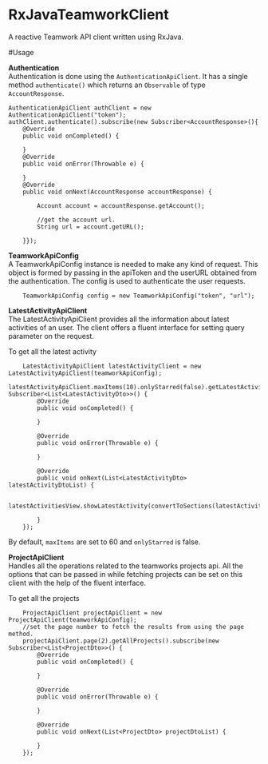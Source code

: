 # RxJavaTeamworkClient
A reactive Teamwork API client written using RxJava.

#Usage

**Authentication**   
Authentication is done using the `AuthenticationApiClient`. It has a single method `authenticate()` which returns an `Observable` of type `AccountResponse`.    

    AuthenticationApiClient authClient = new AuthenticationApiClient("token");    
    authClient.authenticate().subscribe(new Subscriber<AccountResponse>(){    
        @Override
        public void onCompleted() {
            
        }
        @Override
        public void onError(Throwable e) {
            
        }
        @Override
        public void onNext(AccountResponse accountResponse) {
            
            Account account = accountResponse.getAccount();
            
            //get the account url.
            String url = account.getURL();
            
        }});    
        
        
**TeamworkApiConfig**    
A TeamworkApiConfig instance is needed to make any kind of request. This object is formed by passing in the apiToken and the userURL obtained from the authentication. The config is used to authenticate the user requests.

        TeamworkApiConfig config = new TeamworkApiConfig("token", "url");


**LatestActivityApiClient**   
The LatestActivityApiClient provides all the information about latest activities of an user. The client offers a fluent interface for setting query parameter on the request.    

To get all the latest activity   

        LatestActivityApiClient latestActivityClient = new LatestActivityApiClient(teamworkApiConfig);
        latestActivityApiClient.maxItems(10).onlyStarred(false).getLatestActivity().subscribe(new Subscriber<List<LatestActivityDto>>() {
            @Override
            public void onCompleted() {

            }

            @Override
            public void onError(Throwable e) {

            }

            @Override
            public void onNext(List<LatestActivityDto> latestActivityDtoList) {

                latestActivitiesView.showLatestActivity(convertToSections(latestActivityDtoList));

            }
        });

By default, `maxItems` are set to 60 and `onlyStarred` is false.

**ProjectApiClient**   
Handles all the operations related to the teamworks projects api. All the options that can be passed in while fetching projects can be set on this client with the help of the fluent interface.

To get all the projects    

        ProjectApiClient projectApiClient = new ProjectApiClient(teamworkApiConfig);
        //set the page number to fetch the results from using the page method.
        projectApiClient.page(2).getAllProjects().subscribe(new Subscriber<List<ProjectDto>>() {
            @Override
            public void onCompleted() {

            }

            @Override
            public void onError(Throwable e) {

            }

            @Override
            public void onNext(List<ProjectDto> projectDtoList) {

            }
        });
        

